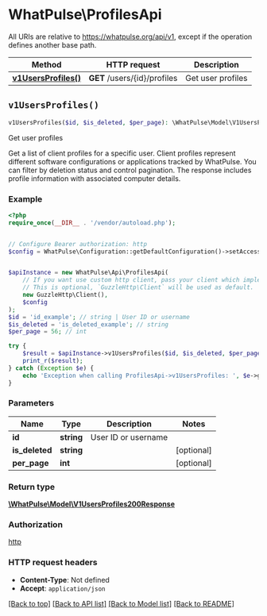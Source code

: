 # WhatPulse\ProfilesApi

All URIs are relative to https://whatpulse.org/api/v1, except if the operation defines another base path.

| Method | HTTP request | Description |
| ------------- | ------------- | ------------- |
| [**v1UsersProfiles()**](ProfilesApi.md#v1UsersProfiles) | **GET** /users/{id}/profiles | Get user profiles |


## `v1UsersProfiles()`

```php
v1UsersProfiles($id, $is_deleted, $per_page): \WhatPulse\Model\V1UsersProfiles200Response
```

Get user profiles

Get a list of client profiles for a specific user. Client profiles represent different software configurations or applications tracked by WhatPulse. You can filter by deletion status and control pagination. The response includes profile information with associated computer details.

### Example

```php
<?php
require_once(__DIR__ . '/vendor/autoload.php');


// Configure Bearer authorization: http
$config = WhatPulse\Configuration::getDefaultConfiguration()->setAccessToken('YOUR_ACCESS_TOKEN');


$apiInstance = new WhatPulse\Api\ProfilesApi(
    // If you want use custom http client, pass your client which implements `GuzzleHttp\ClientInterface`.
    // This is optional, `GuzzleHttp\Client` will be used as default.
    new GuzzleHttp\Client(),
    $config
);
$id = 'id_example'; // string | User ID or username
$is_deleted = 'is_deleted_example'; // string
$per_page = 56; // int

try {
    $result = $apiInstance->v1UsersProfiles($id, $is_deleted, $per_page);
    print_r($result);
} catch (Exception $e) {
    echo 'Exception when calling ProfilesApi->v1UsersProfiles: ', $e->getMessage(), PHP_EOL;
}
```

### Parameters

| Name | Type | Description  | Notes |
| ------------- | ------------- | ------------- | ------------- |
| **id** | **string**| User ID or username | |
| **is_deleted** | **string**|  | [optional] |
| **per_page** | **int**|  | [optional] |

### Return type

[**\WhatPulse\Model\V1UsersProfiles200Response**](../Model/V1UsersProfiles200Response.md)

### Authorization

[http](../../README.md#http)

### HTTP request headers

- **Content-Type**: Not defined
- **Accept**: `application/json`

[[Back to top]](#) [[Back to API list]](../../README.md#endpoints)
[[Back to Model list]](../../README.md#models)
[[Back to README]](../../README.md)
